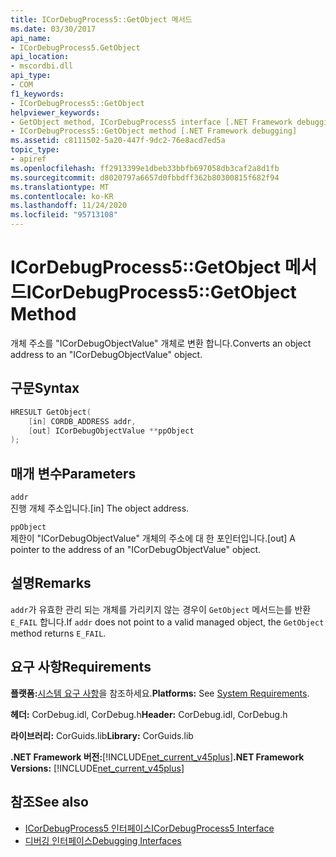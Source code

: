 ```yaml
---
title: ICorDebugProcess5::GetObject 메서드
ms.date: 03/30/2017
api_name:
- ICorDebugProcess5.GetObject
api_location:
- mscordbi.dll
api_type:
- COM
f1_keywords:
- ICorDebugProcess5::GetObject
helpviewer_keywords:
- GetObject method, ICorDebugProcess5 interface [.NET Framework debugging]
- ICorDebugProcess5::GetObject method [.NET Framework debugging]
ms.assetid: c8111502-5a20-447f-9dc2-76e8acd7ed5a
topic_type:
- apiref
ms.openlocfilehash: ff2913399e1dbeb33bbfb697058db3caf2a8d1fb
ms.sourcegitcommit: d8020797a6657d0fbbdff362b80300815f682f94
ms.translationtype: MT
ms.contentlocale: ko-KR
ms.lasthandoff: 11/24/2020
ms.locfileid: "95713108"
---
```

# <a name="icordebugprocess5getobject-method"></a><span data-ttu-id="0fa19-102">ICorDebugProcess5::GetObject 메서드</span><span class="sxs-lookup"><span data-stu-id="0fa19-102">ICorDebugProcess5::GetObject Method</span></span>

<span data-ttu-id="0fa19-103">개체 주소를 "ICorDebugObjectValue" 개체로 변환 합니다.</span><span class="sxs-lookup"><span data-stu-id="0fa19-103">Converts an object address to an "ICorDebugObjectValue" object.</span></span>  
  
## <a name="syntax"></a><span data-ttu-id="0fa19-104">구문</span><span class="sxs-lookup"><span data-stu-id="0fa19-104">Syntax</span></span>  
  
```cpp  
HRESULT GetObject(  
    [in] CORDB_ADDRESS addr,
    [out] ICorDebugObjectValue **ppObject  
);  
```  
  
## <a name="parameters"></a><span data-ttu-id="0fa19-105">매개 변수</span><span class="sxs-lookup"><span data-stu-id="0fa19-105">Parameters</span></span>  

 `addr`  
 <span data-ttu-id="0fa19-106">진행 개체 주소입니다.</span><span class="sxs-lookup"><span data-stu-id="0fa19-106">[in] The object address.</span></span>  
  
 `ppObject`  
 <span data-ttu-id="0fa19-107">제한이 "ICorDebugObjectValue" 개체의 주소에 대 한 포인터입니다.</span><span class="sxs-lookup"><span data-stu-id="0fa19-107">[out] A pointer to the address of an  "ICorDebugObjectValue" object.</span></span>  
  
## <a name="remarks"></a><span data-ttu-id="0fa19-108">설명</span><span class="sxs-lookup"><span data-stu-id="0fa19-108">Remarks</span></span>  

 <span data-ttu-id="0fa19-109">`addr`가 유효한 관리 되는 개체를 가리키지 않는 경우이 `GetObject` 메서드는를 반환 `E_FAIL` 합니다.</span><span class="sxs-lookup"><span data-stu-id="0fa19-109">If `addr` does not point to a valid managed object, the `GetObject` method returns `E_FAIL`.</span></span>  
  
## <a name="requirements"></a><span data-ttu-id="0fa19-110">요구 사항</span><span class="sxs-lookup"><span data-stu-id="0fa19-110">Requirements</span></span>  

 <span data-ttu-id="0fa19-111">**플랫폼:**[시스템 요구 사항](../../get-started/system-requirements.md)을 참조하세요.</span><span class="sxs-lookup"><span data-stu-id="0fa19-111">**Platforms:** See [System Requirements](../../get-started/system-requirements.md).</span></span>  
  
 <span data-ttu-id="0fa19-112">**헤더:** CorDebug.idl, CorDebug.h</span><span class="sxs-lookup"><span data-stu-id="0fa19-112">**Header:** CorDebug.idl, CorDebug.h</span></span>  
  
 <span data-ttu-id="0fa19-113">**라이브러리:** CorGuids.lib</span><span class="sxs-lookup"><span data-stu-id="0fa19-113">**Library:** CorGuids.lib</span></span>  
  
 <span data-ttu-id="0fa19-114">**.NET Framework 버전:**[!INCLUDE[net_current_v45plus](../../../../includes/net-current-v45plus-md.md)]</span><span class="sxs-lookup"><span data-stu-id="0fa19-114">**.NET Framework Versions:** [!INCLUDE[net_current_v45plus](../../../../includes/net-current-v45plus-md.md)]</span></span>  
  
## <a name="see-also"></a><span data-ttu-id="0fa19-115">참조</span><span class="sxs-lookup"><span data-stu-id="0fa19-115">See also</span></span>

- [<span data-ttu-id="0fa19-116">ICorDebugProcess5 인터페이스</span><span class="sxs-lookup"><span data-stu-id="0fa19-116">ICorDebugProcess5 Interface</span></span>](icordebugprocess5-interface.md)
- [<span data-ttu-id="0fa19-117">디버깅 인터페이스</span><span class="sxs-lookup"><span data-stu-id="0fa19-117">Debugging Interfaces</span></span>](debugging-interfaces.md)
